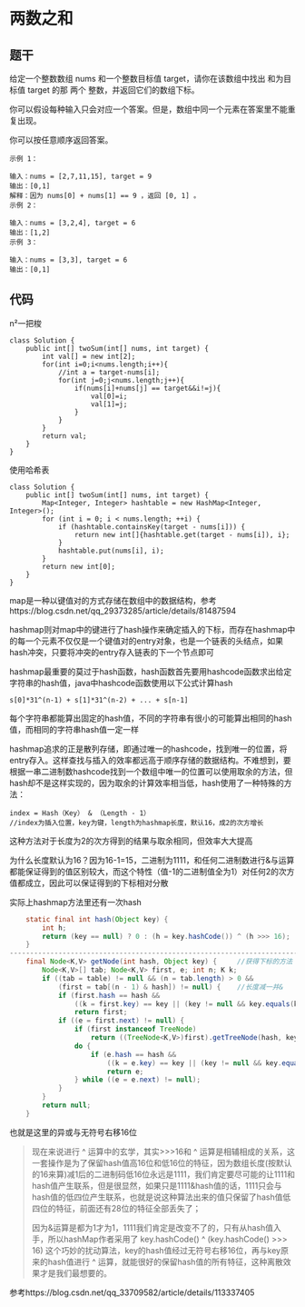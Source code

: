 # 两数之和

## 题干

给定一个整数数组 nums 和一个整数目标值 target，请你在该数组中找出 和为目标值 target  的那 两个 整数，并返回它们的数组下标。

你可以假设每种输入只会对应一个答案。但是，数组中同一个元素在答案里不能重复出现。

你可以按任意顺序返回答案。

```
示例 1：

输入：nums = [2,7,11,15], target = 9
输出：[0,1]
解释：因为 nums[0] + nums[1] == 9 ，返回 [0, 1] 。
示例 2：

输入：nums = [3,2,4], target = 6
输出：[1,2]
示例 3：

输入：nums = [3,3], target = 6
输出：[0,1]
```

## 代码

n²一把梭

```
class Solution {
    public int[] twoSum(int[] nums, int target) {
        int val[] = new int[2];
        for(int i=0;i<nums.length;i++){
            //int a = target-nums[i];
            for(int j=0;j<nums.length;j++){
                if(nums[i]+nums[j] == target&&i!=j){
                    val[0]=i;
                    val[1]=j;
                }
            }
        }
        return val;
    }
}
```



使用哈希表

```
class Solution {
    public int[] twoSum(int[] nums, int target) {
        Map<Integer, Integer> hashtable = new HashMap<Integer, Integer>();
        for (int i = 0; i < nums.length; ++i) {
            if (hashtable.containsKey(target - nums[i])) {
                return new int[]{hashtable.get(target - nums[i]), i};
            }
            hashtable.put(nums[i], i);
        }
        return new int[0];
    }
}
```

map是一种以键值对的方式存储在数组中的数据结构，参考https://blog.csdn.net/qq_29373285/article/details/81487594



hashmap则对map中的键进行了hash操作来确定插入的下标，而存在hashmap中的每一个元素不仅仅是一个键值对的entry对象，也是一个链表的头结点，如果hash冲突，只要将冲突的entry存入链表的下一个节点即可

hashmap最重要的莫过于hash函数，hash函数首先要用hashcode函数求出给定字符串的hash值，java中hashcode函数使用以下公式计算hash

```
s[0]*31^(n-1) + s[1]*31^(n-2) + ... + s[n-1]
```

每个字符串都能算出固定的hash值，不同的字符串有很小的可能算出相同的hash值，而相同的字符串hash值一定一样

hashmap追求的正是散列存储，即通过唯一的hashcode，找到唯一的位置，将entry存入。这样查找与插入的效率都远高于顺序存储的数据结构。不难想到，要根据一串二进制数hashcode找到一个数组中唯一的位置可以使用取余的方法，但hash却不是这样实现的，因为取余的计算效率相当低，hash使用了一种特殊的方法：

```
index = Hash（Key） & （Length - 1）
//index为插入位置，key为键，length为hashmap长度，默认16，成2的次方增长
```

这种方法对于长度为2的次方得到的结果与取余相同，但效率大大提高

为什么长度默认为16？因为16-1=15，二进制为1111，和任何二进制数进行&与运算都能保证得到的值区别较大，而这个特性（值-1的二进制值全为1）对任何2的次方值都成立，因此可以保证得到的下标相对分散

实际上hashmap方法里还有一次hash

```java
    static final int hash(Object key) {
        int h;
        return (key == null) ? 0 : (h = key.hashCode()) ^ (h >>> 16);
    }
--------------------------------------------------------------------------
    final Node<K,V> getNode(int hash, Object key) {		//获得下标的方法
        Node<K,V>[] tab; Node<K,V> first, e; int n; K k;
        if ((tab = table) != null && (n = tab.length) > 0 &&
            (first = tab[(n - 1) & hash]) != null) {	//长度减一并&
            if (first.hash == hash && 
                ((k = first.key) == key || (key != null && key.equals(k))))
                return first;
            if ((e = first.next) != null) {
                if (first instanceof TreeNode)
                    return ((TreeNode<K,V>)first).getTreeNode(hash, key);
                do {
                    if (e.hash == hash &&
                        ((k = e.key) == key || (key != null && key.equals(k))))
                        return e;
                } while ((e = e.next) != null);
            }
        }
        return null;
    }
```

也就是这里的异或与无符号右移16位

> 现在来说进行 ^ 运算中的玄学，其实>>>16和 ^ 运算是相辅相成的关系，这一套操作是为了保留hash值高16位和低16位的特征，因为数组长度(按默认的16来算)减1后的二进制码低16位永远是1111，我们肯定要尽可能的让1111和hash值产生联系，但是很显然，如果只是1111&hash值的话，1111只会与hash值的低四位产生联系，也就是说这种算法出来的值只保留了hash值低四位的特征，前面还有28位的特征全部丢失了；
>
> 因为&运算是都为1才为1，1111我们肯定是改变不了的，只有从hash值入手，所以hashMap作者采用了 key.hashCode() ^ (key.hashCode() >>> 16) 这个巧妙的扰动算法，key的hash值经过无符号右移16位，再与key原来的hash值进行 ^ 运算，就能很好的保留hash值的所有特征，这种离散效果才是我们最想要的。

参考https://blog.csdn.net/qq_33709582/article/details/113337405

